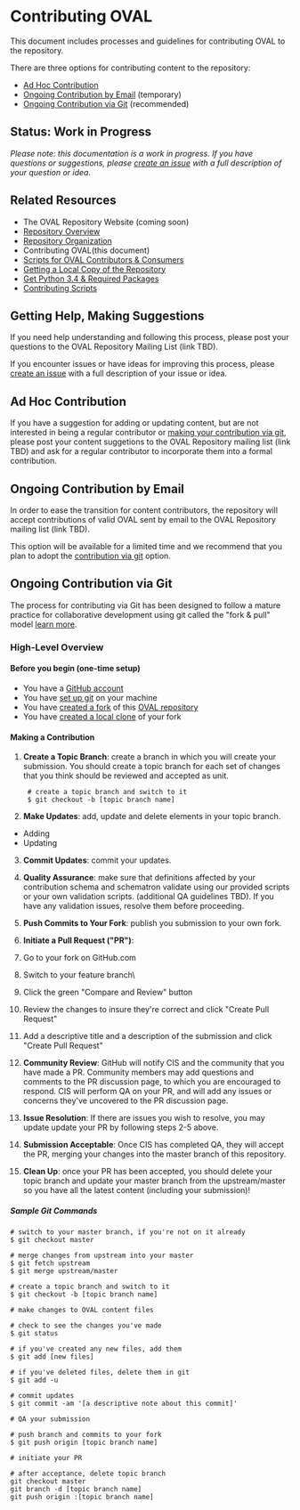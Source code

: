 # Contributing OVAL

This document includes processes and guidelines for contributing OVAL to the repository.

There are three options for contributing content to the repository:

- [Ad Hoc Contribution](#ad-hoc-contribution)
- [Ongoing Contribution by Email](#ongoing-contribution-by-email) (temporary)
- [Ongoing Contribution via Git](#ongoing-contribution-by-git) (recommended)

## Status: Work in Progress
*Please note: this documentation is a work in progress. If you have questions or suggestions, 
please [create an issue](https://github.com/CISecurity/OVALRepo/issues/new) with a full
description of your question or idea.*

## Related Resources

- The OVAL Repository Website (coming soon)
- [Repository Overview](./README.md)
- [Repository Organization](./repository/README.md)
- Contributing OVAL(this document)
- [Scripts for OVAL Contributors & Consumers](./scripts/README.md)
 - [Getting a Local Copy of the Repository](./README.getting.repo.md)
 - [Get Python 3.4 & Required Packages](./scripts/README.scripting.setup.md)
 - [Contributing Scripts](./scripts/README.contributing.scripts.md)

## Getting Help, Making Suggestions

If you need help understanding and following this process, please post your
questions to the OVAL Repository Mailing List (link TBD).

If you encounter issues or have ideas for improving this process, please 
[create an issue](https://github.com/CISecurity/OVALRepo/issues/new) with a full
description of your issue or idea.

## Ad Hoc Contribution

If you have a suggestion for adding or updating content, but are not interested in being a regular
contributor or [making your contribution via git](#ongoing-contribution-by-git), please post your
content suggetions to the OVAL Repository mailing list (link TBD) and ask for a regular contributor
to incorporate them into a formal contribution.

## Ongoing Contribution by Email

In order to ease the transition for content contributors, the repository will accept contributions
of valid OVAL sent by email to the OVAL Repository mailing list (link TBD).

This option will be available for a limited time and we recommend that you plan to adopt the 
[contribution via git](#ongoing-contribution-by-git) option.

## Ongoing Contribution via Git

The process for contributing via Git has been designed to follow a mature practice for collaborative 
development using git called the "fork & pull" model [learn more](https://help.github.com/articles/using-pull-requests/).

### High-Level Overview

#### Before you begin (one-time setup)

- You have a [GitHub account](https://github.com)
- You have [set up git](https://help.github.com/articles/set-up-git/) on your machine
- You have [created a fork](https://help.github.com/articles/fork-a-repo/) of this [OVAL repository](https://github.com/CISecurity/OVALRepo) 
- You have [created a local clone](https://help.github.com/articles/fork-a-repo/#step-2-create-a-local-clone-of-your-fork) of your fork

#### Making a Contribution

1. **Create a Topic Branch**: create a branch in which you will create your submission. You should create a topic branch for each set of changes that you think should be reviewed and accepted as unit.

        # create a topic branch and switch to it
        $ git checkout -b [topic branch name]

2. **Make Updates**: add, update and delete elements in your topic branch.
- Adding
- Updating

3. **Commit Updates**: commit your updates.

4. **Quality Assurance**: make sure that definitions affected by your contribution schema and schematron validate
using our provided scripts or your own validation scripts. (additional QA guidelines TBD). If you have any validation
issues, resolve them before proceeding.

5. **Push Commits to Your Fork**: publish you submission to your own fork.

6. **Initiate a Pull Request ("PR")**: 
  1. Go to your fork on GitHub.com
  2. Switch to your feature branch\
  3. Click the green "Compare and Review" button 
  4. Review the changes to insure they're correct and click "Create Pull Request"
  5. Add a descriptive title and a description of the submission and click "Create Pull Request"

7. **Community Review**: GitHub will notify CIS and the community that you have made a PR.
Community members may add questions and comments to the PR discussion page, to which you are 
encouraged to respond. CIS will perform QA on your PR, and will add any issues or concerns they've uncovered to the PR discussion page.

8. **Issue Resolution**: If there are issues you wish to resolve, you may update update your PR by following
steps 2-5 above.

9. **Submission Acceptable**: Once CIS has completed QA, they will accept the PR, merging your changes into 
the master branch of this repository.

10. **Clean Up**: once your PR has been accepted, you should delete your topic branch and update your master
branch from the upstream/master so you have all the latest content (including your submission)!

##### Sample Git Commands

```Shell
# switch to your master branch, if you're not on it already
$ git checkout master

# merge changes from upstream into your master
$ git fetch upstream
$ git merge upstream/master

# create a topic branch and switch to it
$ git checkout -b [topic branch name]

# make changes to OVAL content files

# check to see the changes you've made
$ git status

# if you've created any new files, add them
$ git add [new files]

# if you've deleted files, delete them in git
$ git add -u

# commit updates
$ git commit -am '[a descriptive note about this commit]'

# QA your submission

# push branch and commits to your fork
$ git push origin [topic branch name]

# initiate your PR

# after acceptance, delete topic branch
git checkout master
git branch -d [topic branch name]
git push origin :[topic branch name]
```
